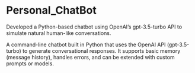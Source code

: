 # Personal_ChatBot
Developed a Python-based chatbot using OpenAI’s gpt-3.5-turbo API to simulate natural human-like conversations.

A command-line chatbot built in Python that uses the OpenAI API (gpt-3.5-turbo) to generate conversational responses.
It supports basic memory (message history), handles errors, and can be extended with custom prompts or models.